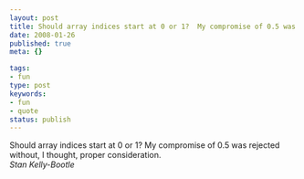 ```yaml
---
layout: post
title: Should array indices start at 0 or 1?  My compromise of 0.5 was rejected without, I thought, proper consideration.
date: 2008-01-26
published: true
meta: {}

tags:
- fun
type: post
keywords:
- fun
- quote
status: publish
---
```

Should array indices start at 0 or 1?  My compromise of 0.5 was rejected without, I thought, proper consideration.<br />_Stan Kelly-Bootle_
